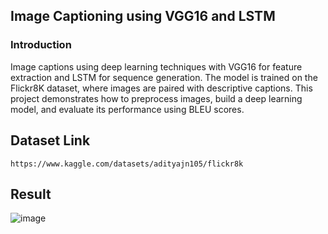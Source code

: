 ## Image Captioning using VGG16 and LSTM

### Introduction

Image captions using deep learning techniques with VGG16 for feature extraction and LSTM for sequence generation. The model is trained on the Flickr8K dataset, where images are paired with descriptive captions. This project demonstrates how to preprocess images, build a deep learning model, and evaluate its performance using BLEU scores.

## Dataset Link
```
https://www.kaggle.com/datasets/adityajn105/flickr8k
```
## Result
![image](https://github.com/sonalrajsr/Image_captioning/assets/123736054/e0617442-cf02-46a9-8e49-b09654e1f41b)
